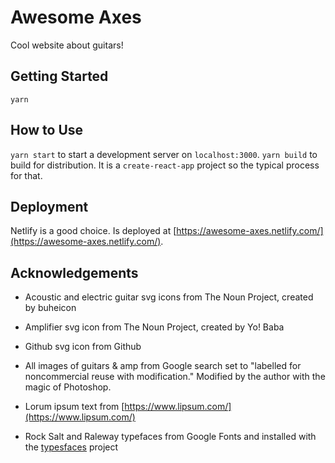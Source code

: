 # Awesome Axes

Cool website about guitars!

## Getting Started

`yarn`

## How to Use

`yarn start` to start a development server on `localhost:3000`. `yarn build` to build for distribution. It is a `create-react-app` project so the typical process for that.

## Deployment

Netlify is a good choice. Is deployed at [https://awesome-axes.netlify.com/](https://awesome-axes.netlify.com/).

## Acknowledgements

- Acoustic and electric guitar svg icons from The Noun Project, created by buheicon

- Amplifier svg icon from The Noun Project, created by Yo! Baba

- Github svg icon from Github

- All images of guitars & amp from Google search set to "labelled for noncommercial reuse with modification." Modified by the author with the magic of Photoshop.

- Lorum ipsum text from [https://www.lipsum.com/](https://www.lipsum.com/)

- Rock Salt and Raleway typefaces from Google Fonts and installed with the [typesfaces](https://github.com/KyleAMathews/typefaces) project

